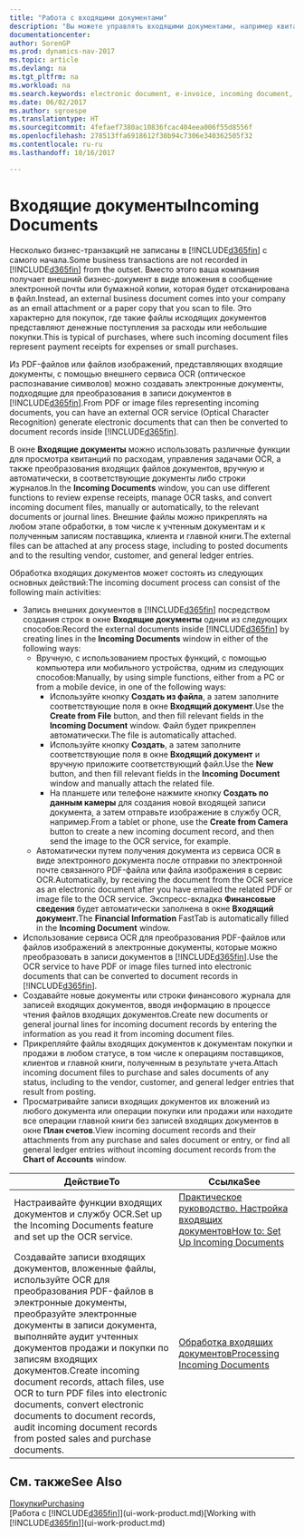 ```yaml
---
title: "Работа с входящими документами"
description: "Вы можете управлять входящими документами, например квитанциями о входящих платежах или PDF-документами, управлять задачами OCR и преобразовывать файлы в электронные документы и записи Dynamics NAV."
documentationcenter: 
author: SorenGP
ms.prod: dynamics-nav-2017
ms.topic: article
ms.devlang: na
ms.tgt_pltfrm: na
ms.workload: na
ms.search.keywords: electronic document, e-invoice, incoming document, OCR, ecommerce, document exchange, import invoice
ms.date: 06/02/2017
ms.author: sgroespe
ms.translationtype: HT
ms.sourcegitcommit: 4fefaef7380ac10836fcac404eea006f55d8556f
ms.openlocfilehash: 278513ffa6918612f30b94c7306e340362505f32
ms.contentlocale: ru-ru
ms.lasthandoff: 10/16/2017

---
```

# <a name="incoming-documents"></a><span data-ttu-id="67366-103">Входящие документы</span><span class="sxs-lookup"><span data-stu-id="67366-103">Incoming Documents</span></span>
<span data-ttu-id="67366-104">Несколько бизнес-транзакций не записаны в [!INCLUDE[d365fin](includes/d365fin_md.md)] с самого начала.</span><span class="sxs-lookup"><span data-stu-id="67366-104">Some business transactions are not recorded in [!INCLUDE[d365fin](includes/d365fin_md.md)] from the outset.</span></span> <span data-ttu-id="67366-105">Вместо этого ваша компания получает внешний бизнес-документ в виде вложения в сообщение электронной почты или бумажной копии, которая будет отсканирована в файл.</span><span class="sxs-lookup"><span data-stu-id="67366-105">Instead, an external business document comes into your company as an email attachment or a paper copy that you scan to file.</span></span> <span data-ttu-id="67366-106">Это характерно для покупок, где такие файлы исходящих документов представляют денежные поступления за расходы или небольшие покупки.</span><span class="sxs-lookup"><span data-stu-id="67366-106">This is typical of purchases, where such incoming document files represent payment receipts for expenses or small purchases.</span></span>

<span data-ttu-id="67366-107">Из PDF-файлов или файлов изображений, представляющих входящие документы, с помощью внешнего сервиса OCR (оптическое распознавание символов) можно создавать электронные документы, подходящие для преобразования в записи документов в [!INCLUDE[d365fin](includes/d365fin_md.md)].</span><span class="sxs-lookup"><span data-stu-id="67366-107">From PDF or image files representing incoming documents, you can have an external OCR service (Optical Character Recognition) generate electronic documents that can then be converted to document records inside [!INCLUDE[d365fin](includes/d365fin_md.md)].</span></span>

<span data-ttu-id="67366-108">В окне **Входящие документы** можно использовать различные функции для просмотра квитанций по расходам, управления задачами OCR, а также преобразования входящих файлов документов, вручную и автоматически, в соответствующие документы либо строки журналов.</span><span class="sxs-lookup"><span data-stu-id="67366-108">In the **Incoming Documents** window, you can use different functions to review expense receipts, manage OCR tasks, and convert incoming document files, manually or automatically, to the relevant documents or journal lines.</span></span> <span data-ttu-id="67366-109">Внешние файлы можно прикреплять на любом этапе обработки, в том числе к учтенным документам и к полученным записям поставщика, клиента и главной книги.</span><span class="sxs-lookup"><span data-stu-id="67366-109">The external files can be attached at any process stage, including to posted documents and to the resulting vendor, customer, and general ledger entries.</span></span>

<span data-ttu-id="67366-110">Обработка входящих документов может состоять из следующих основных действий:</span><span class="sxs-lookup"><span data-stu-id="67366-110">The incoming document process can consist of the following main activities:</span></span>

* <span data-ttu-id="67366-111">Запись внешних документов в [!INCLUDE[d365fin](includes/d365fin_md.md)] посредством создания строк в окне **Входящие документы** одним из следующих способов:</span><span class="sxs-lookup"><span data-stu-id="67366-111">Record the external documents inside [!INCLUDE[d365fin](includes/d365fin_md.md)] by creating lines in the **Incoming Documents** window in either of the following ways:</span></span>
  * <span data-ttu-id="67366-112">Вручную, с использованием простых функций, с помощью компьютера или мобильного устройства, одним из следующих способов:</span><span class="sxs-lookup"><span data-stu-id="67366-112">Manually, by using simple functions, either from a PC or from a mobile device, in one of the following ways:</span></span>
    * <span data-ttu-id="67366-113">Используйте кнопку **Создать из файла**, а затем заполните соответствующие поля в окне **Входящий документ**.</span><span class="sxs-lookup"><span data-stu-id="67366-113">Use the **Create from File** button, and then fill relevant fields in the **Incoming Document** window.</span></span> <span data-ttu-id="67366-114">Файл будет прикреплен автоматически.</span><span class="sxs-lookup"><span data-stu-id="67366-114">The file is automatically attached.</span></span>  
    * <span data-ttu-id="67366-115">Используйте кнопку **Создать**, а затем заполните соответствующие поля в окне **Входящий документ** и вручную приложите соответствующий файл.</span><span class="sxs-lookup"><span data-stu-id="67366-115">Use the **New** button, and then fill relevant fields in the **Incoming Document** window and manually attach the related file.</span></span>
    * <span data-ttu-id="67366-116">На планшете или телефоне нажмите кнопку **Создать по данным камеры** для создания новой входящей записи документа, а затем отправьте изображение в службу OCR, например.</span><span class="sxs-lookup"><span data-stu-id="67366-116">From a tablet or phone, use the **Create from Camera** button to create a new incoming document record, and then send the image to the OCR service, for example.</span></span>
  * <span data-ttu-id="67366-117">Автоматически путем получения документа из сервиса OCR в виде электронного документа после отправки по электронной почте связанного PDF-файла или файла изображения в сервис OCR.</span><span class="sxs-lookup"><span data-stu-id="67366-117">Automatically, by receiving the document from the OCR service as an electronic document after you have emailed the related PDF or image file to the OCR service.</span></span> <span data-ttu-id="67366-118">Экспресс-вкладка **Финансовые сведения** будет автоматически заполнена в окне **Входящий документ**.</span><span class="sxs-lookup"><span data-stu-id="67366-118">The **Financial Information** FastTab is automatically filled in the **Incoming Document** window.</span></span>
* <span data-ttu-id="67366-119">Использование сервиса OCR для преобразования PDF-файлов или файлов изображений в электронные документы, которые можно преобразовать в записи документов в [!INCLUDE[d365fin](includes/d365fin_md.md)].</span><span class="sxs-lookup"><span data-stu-id="67366-119">Use the OCR service to have PDF or image files turned into electronic documents that can be converted to document records in [!INCLUDE[d365fin](includes/d365fin_md.md)].</span></span>
* <span data-ttu-id="67366-120">Создавайте новые документы или строки финансового журнала для записей входящих документов, вводя информацию в процессе чтения файлов входящих документов.</span><span class="sxs-lookup"><span data-stu-id="67366-120">Create new documents or general journal lines for incoming document records by entering the information as you read it from incoming document files.</span></span>
* <span data-ttu-id="67366-121">Прикрепляйте файлы входящих документов к документам покупки и продажи в любом статусе, в том числе к операциям поставщиков, клиентов и главной книги, полученным в результате учета.</span><span class="sxs-lookup"><span data-stu-id="67366-121">Attach incoming document files to purchase and sales documents of any status, including to the vendor, customer, and general ledger entries that result from posting.</span></span>
* <span data-ttu-id="67366-122">Просматривайте записи входящих документов их вложений из любого документа или операции покупки или продажи или находите все операции главной книги без записей входящих документов в окне **План счетов**.</span><span class="sxs-lookup"><span data-stu-id="67366-122">View incoming document records and their attachments from any purchase and sales document or entry, or find all general ledger entries without incoming document records from the **Chart of Accounts** window.</span></span>

| <span data-ttu-id="67366-123">Действие</span><span class="sxs-lookup"><span data-stu-id="67366-123">To</span></span> | <span data-ttu-id="67366-124">Ссылка</span><span class="sxs-lookup"><span data-stu-id="67366-124">See</span></span> |
| --- | --- |
| <span data-ttu-id="67366-125">Настраивайте функции входящих документов и службу OCR.</span><span class="sxs-lookup"><span data-stu-id="67366-125">Set up the Incoming Documents feature and set up the OCR service.</span></span> |[<span data-ttu-id="67366-126">Практическое руководство. Настройка входящих документов</span><span class="sxs-lookup"><span data-stu-id="67366-126">How to: Set Up Incoming Documents</span></span>](across-how-setup-income-documents.md) |
| <span data-ttu-id="67366-127">Создавайте записи входящих документов, вложенные файлы, используйте OCR для преобразования PDF-файлов в электронные документы, преобразуйте электронные документы в записи документа, выполняйте аудит учтенных документов продажи и покупки по записям входящих документов.</span><span class="sxs-lookup"><span data-stu-id="67366-127">Create incoming document records, attach files, use OCR to turn PDF files into electronic documents, convert electronic documents to document records, audit incoming document records from posted sales and purchase documents.</span></span> |[<span data-ttu-id="67366-128">Обработка входящих документов</span><span class="sxs-lookup"><span data-stu-id="67366-128">Processing Incoming Documents</span></span>](across-process-income-documents.md) |

## <a name="see-also"></a><span data-ttu-id="67366-129">См. также</span><span class="sxs-lookup"><span data-stu-id="67366-129">See Also</span></span>
[<span data-ttu-id="67366-130">Покупки</span><span class="sxs-lookup"><span data-stu-id="67366-130">Purchasing</span></span>](purchasing-manage-purchasing.md)  
<span data-ttu-id="67366-131">[Работа с [!INCLUDE[d365fin](includes/d365fin_md.md)]](ui-work-product.md)</span><span class="sxs-lookup"><span data-stu-id="67366-131">[Working with [!INCLUDE[d365fin](includes/d365fin_md.md)]](ui-work-product.md)</span></span>

